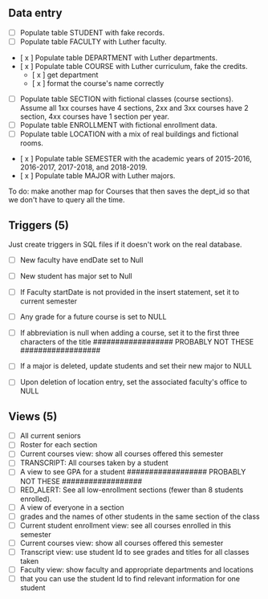 
## Data entry
- [ ] Populate table STUDENT with fake records.
- [ ] Populate table FACULTY with Luther faculty.
- [ x ] Populate table DEPARTMENT with Luther departments.
- [ x ] Populate table COURSE with Luther curriculum, fake the credits. 
    - [ x ] get department
    - [ x ] format the course's name correctly
- [ ] Populate table SECTION with fictional classes (course sections). Assume all 1xx courses have 4 sections, 2xx and 3xx courses have 2 section, 4xx courses have 1 section per year.
- [ ] Populate table ENROLLMENT with fictional enrollment data.
- [ ] Populate table LOCATION with a mix of real buildings and fictional rooms.
- [ x ] Populate table SEMESTER with the academic years of 2015-2016, 2016-2017, 2017-2018, and 2018-2019.
- [ x ] Populate table MAJOR with Luther majors.


To do:
make another map for Courses that then saves the dept_id so that we don't have to query all the time.



## Triggers (5)
Just create triggers in SQL files if it doesn't work on the real database. 

- [ ] New faculty have endDate set to Null
- [ ] New student has major set to Null
- [ ] If Faculty startDate is not provided in the insert statement, set it to current semester
- [ ] Any grade for a future course is set to NULL
- [ ] If abbreviation is null when adding a course, set it to the first three characters of the title
##################
PROBABLY NOT THESE
##################
- [ ] If a major is deleted, update students and set their new major to NULL
- [ ] Upon deletion of location entry, set the associated faculty's office to NULL


## Views (5)

- [ ] All current seniors
- [ ] Roster for each section
- [ ] Current courses view: show all courses offered this semester
- [ ] TRANSCRIPT: All courses taken by a student
- [ ] A view to see GPA for a student
##################
PROBABLY NOT THESE
##################
- [ ] RED_ALERT: See all low-enrollment sections (fewer than 8 students enrolled).
- [ ] A view of everyone in a section
- [ ] grades and the names of other students in the same section of the class
- [ ] Current student enrollment view: see all courses enrolled in this semester
- [ ] Current courses view: show all courses offered this semester
- [ ] Transcript view: use student Id to see grades and titles for all classes taken
- [ ] Faculty view: show faculty and appropriate departments and locations
- [ ] that you can use the student Id to find relevant information for one student